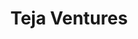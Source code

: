 ---
layout: firm_page
title: "Teja Ventures"
id: "tejaventures.com"
permalink: "/tejaventurestejaventures.com/"
website: "https://www.tejaventures.com"
offices: "Singapore (Singapore), Jakarta (Indonesia), Shanghai (China)"
investment_stages: "Pre-Seed, Seed, Pre-Series A"
portfolio_companies: "Green Rebel, Mighty Jaxx, Grouu, Tonx, Lifepack, Ringkas, Summer, Binar Academy, Soyaka AI, Mad For Makeup"
portfolio_link: "https://www.tejaventures.com/portfolio"
investment_markets: "Food, Retail, Wellness, Creator Economy, Circular Economy, Financial Inclusion"
founded_year: "2018"
description: "Teja Ventures is a fund focused on the future of consumption in emerging Asia, pioneering gender lens investing and concentrating on companies leveraging women as market makers. Their investments center around the future of consumption, including food, retail, wellness, and financial inclusion."
linkedin: "https://www.linkedin.com/company/tejaventures/"
twitter: ""
instagram: ""
team_page: "https://www.tejaventures.com/team"
investor_type: "Venture Capital"
crunchbase: "https://www.crunchbase.com/organization/teja-ventures"
pitchbook: "https://pitchbook.com/profiles/investor/234229-42"

# SEO Optimization
meta_title: "Teja Ventures - VC Firm - projectstartups.com"
meta_description: "Teja Ventures, Teja Ventures is a fund focused on the future of consumption in emerging Asia, pioneering gender lens investing and concentrating on companies leverag..."
meta_keywords: "Teja Ventures, Food, Retail, Wellness, Creator Economy, Circular Economy, Financial Inclusion, VC firm, venture capital, startup investor, projectstartups.com"
canonical_url: "https://vc.projectstartups.com/tejaventurestejaventures.com/"
---